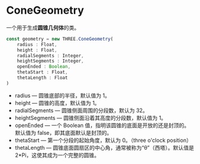 # ConeGeometry

一个用于生成**圆锥几何体**的类。

```js
const geometry = new THREE.ConeGeometry(
    radius : Float,
    height : Float,
    radialSegments : Integer,
    heightSegments : Integer,
    openEnded : Boolean,
    thetaStart : Float,
    thetaLength : Float
)
```

-   radius — 圆锥底部的半径，默认值为 1。
-   height — 圆锥的高度，默认值为 1。
-   radialSegments — 圆锥侧面周围的分段数，默认为 32。
-   heightSegments — 圆锥侧面沿着其高度的分段数，默认值为 1。
-   openEnded — 一个 Boolean 值，指明该圆锥的底面是开放的还是封顶的。默认值为 false，即其底面默认是封顶的。
-   thetaStart — 第一个分段的起始角度，默认为 0。（three o'clock position）
-   thetaLength — 圆锥底面圆扇区的中心角，通常被称为“θ”（西塔）。默认值是 2\*Pi，这使其成为一个完整的圆锥。

<MyIframe src="https://xarzhi.github.io/geometry/index.html#ConeGeometry"></MyIframe>